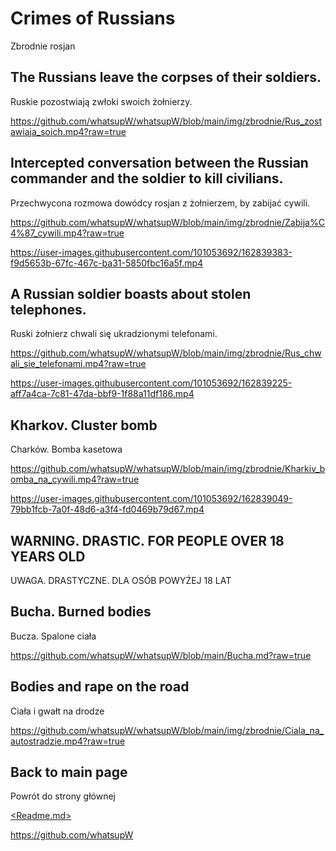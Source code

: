 # Crimes of Russians
Zbrodnie rosjan

## The Russians leave the corpses of their soldiers.
Ruskie pozostwiają zwłoki swoich żołnierzy.

https://github.com/whatsupW/whatsupW/blob/main/img/zbrodnie/Rus_zostawiaja_soich.mp4?raw=true

## Intercepted conversation between the Russian commander and the soldier to kill civilians.
Przechwycona rozmowa dowódcy rosjan z żołnierzem, by zabijać cywili. 

https://github.com/whatsupW/whatsupW/blob/main/img/zbrodnie/Zabija%C4%87_cywili.mp4?raw=true

https://user-images.githubusercontent.com/101053692/162839383-f9d5653b-67fc-467c-ba31-5850fbc16a5f.mp4

## A Russian soldier boasts about stolen telephones.
Ruski żołnierz chwali się ukradzionymi telefonami.

https://github.com/whatsupW/whatsupW/blob/main/img/zbrodnie/Rus_chwali_sie_telefonami.mp4?raw=true

https://user-images.githubusercontent.com/101053692/162839225-aff7a4ca-7c81-47da-bbf9-1f88a11df186.mp4

## Kharkov. Cluster bomb
Charków. Bomba kasetowa

https://github.com/whatsupW/whatsupW/blob/main/img/zbrodnie/Kharkiv_bomba_na_cywili.mp4?raw=true

https://user-images.githubusercontent.com/101053692/162839049-79bb1fcb-7a0f-48d6-a3f4-fd0469b79d67.mp4

## WARNING. DRASTIC. FOR PEOPLE OVER 18 YEARS OLD
UWAGA. DRASTYCZNE. DLA OSÓB POWYŻEJ 18 LAT

## Bucha. Burned bodies
Bucza. Spalone ciała 

https://github.com/whatsupW/whatsupW/blob/main/Bucha.md?raw=true

## Bodies and rape on the road
Ciała i gwałt na drodze

https://github.com/whatsupW/whatsupW/blob/main/img/zbrodnie/Ciala_na_autostradzie.mp4?raw=true


## Back to main page
Powrót do strony głównej

[<Readme.md>](<https://github.com/whatsupW/whatsupW/>)

https://github.com/whatsupW
